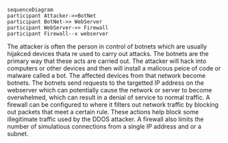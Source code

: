 ```mermaid
sequenceDiagram
participant Attacker->>BotNet
participant BotNet->> WebServer
participant WebServer->> Firewall
participant Firewall--x webserver
```
The attacker is often the person in control of botnets which are usually hijakced devices thata re used to carry out attacks. 
The botnets are the primary way that these acts are carried out. The attacker will hack into computers or other  devices and then will install a malicous peice of code or malware called a bot. The affected devices from that network become botnets. 
The botnets send requests to the targetted IP address on the webserver which can potentially cause the network or server to become overwhelmed, which can result in a denial of service to normal traffic. 
A firewall can be configured to where it filters out network traffic by blocking out packets that meet a certain rule. These actions help block some illegitimate traffic used by the DDOS attacker. A firewall also limits the number of simulatious connections
from a single IP address and or a subnet. 
